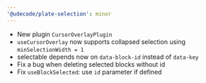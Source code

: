 ```yaml
---
'@udecode/plate-selection': minor
---
```


- New plugin `CursorOverlayPlugin`
- `useCursorOverlay` now supports collapsed selection using `minSelectionWidth = 1`
- selectable depends now on `data-block-id` instead of `data-key`
- Fix a bug when deleting selected blocks without id
- Fix `useBlockSelected`: use `id` parameter if defined

